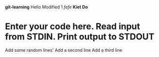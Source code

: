 **git-learning** Hello Modified 1 *fefe*
**Kiet Do**
# Enter your code here. Read input from STDIN. Print output to STDOUT
Add some random lines'
Add a second line
Add a third line
